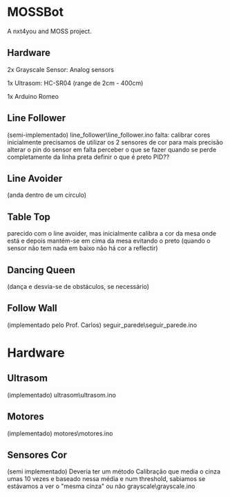 MOSSBot
=======

A nxt4you and MOSS project.


Hardware
-----------
2x Grayscale Sensor: Analog sensors

1x Ultrasom: HC-SR04 (range de 2cm - 400cm)

1x Arduino Romeo


Line Follower
-----------
(semi-implementado)
line_follower\line_follower.ino
falta:
 calibrar cores inicialmente
 precisamos de utilizar os 2 sensores de cor para mais precisão
 alterar o pin do sensor em falta
 perceber o que se fazer quando se perde completamente da linha preta
 definir o que é preto
 PID??

Line Avoider
-----------
(anda dentro de um círculo)

Table Top
-----------
parecido com o line avoider, mas inicialmente calibra a cor da mesa onde está e depois mantém-se em cima da mesa evitando o preto (quando o sensor não tem nada em baixo não há cor a reflectir)

Dancing Queen
-----------
(dança e desvia-se de obstáculos, se necessário)

Follow Wall
-----------
(implementado pelo Prof. Carlos)
seguir_parede\seguir_parede.ino


Hardware
==========
Ultrasom
-----------
(implementado)
ultrasom\ultrasom.ino

Motores
-----------
(implementado)
motores\motores.ino

Sensores Cor
-----------
(semi implementado)
Deveria ter um método Calibração que media o cinza umas 10 vezes e baseado nessa média e num threshold, sabiamos se estávamos a ver o "mesma cinza" ou não
grayscale\grayscale.ino


